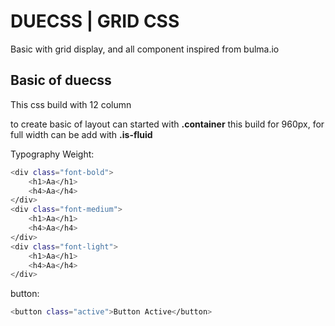 # DUECSS | GRID CSS

Basic with grid display, and all component inspired from bulma.io

## Basic of duecss

This css build with 12 column

to create basic of layout can started with **.container** this build for 960px, for full width can be add with **.is-fluid**

Typography Weight:

```bash
<div class="font-bold">
    <h1>Aa</h1>
    <h4>Aa</h4>
</div>
<div class="font-medium">
    <h1>Aa</h1>
    <h4>Aa</h4>
</div>
<div class="font-light">
    <h1>Aa</h1>
    <h4>Aa</h4>
</div>
```

button:

```bash
<button class="active">Button Active</button>
```
